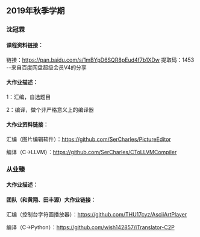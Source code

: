 ## 2019年秋季学期

### 沈冠霖

#### 课程资料链接：

链接：https://pan.baidu.com/s/1mBYpD6SQR8pEud4f7b1XDw 
提取码：1453 
--来自百度网盘超级会员V4的分享

#### 大作业描述：

1：汇编，自选题目

2：编译，做个非严格意义上的编译器

#### 大作业资料链接：

汇编（图片编辑软件）：https://github.com/SerCharles/PictureEditor

编译（C->LLVM）：https://github.com/SerCharles/CToLLVMCompiler

### 从业臻

#### 大作业描述：

#### 团队（和黄翔、田丰源）大作业链接：

汇编（控制台字符画播放器）：https://github.com/THU17cyz/AsciiArtPlayer

编译（C->Python）：https://github.com/wish142857/iTranslator-C2P